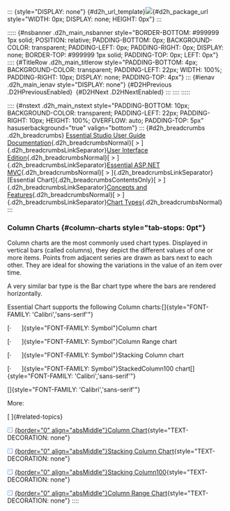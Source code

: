 ::: {style="DISPLAY: none"}
[](ms-xhelp:///?Id=d2h_url_template){#d2h_url_template}![](!package_url!){#d2h_package_url style="WIDTH: 0px; DISPLAY: none; HEIGHT: 0px"}
:::

::::: {#nsbanner .d2h_main_nsbanner style="BORDER-BOTTOM: #999999 1px solid; POSITION: relative; PADDING-BOTTOM: 0px; BACKGROUND-COLOR: transparent; PADDING-LEFT: 0px; PADDING-RIGHT: 0px; DISPLAY: none; BORDER-TOP: #999999 1px solid; PADDING-TOP: 0px; LEFT: 0px"}
:::: {#TitleRow .d2h_main_titlerow style="PADDING-BOTTOM: 4px; BACKGROUND-COLOR: transparent; PADDING-LEFT: 22px; WIDTH: 100%; PADDING-RIGHT: 10px; DISPLAY: none; PADDING-TOP: 4px"}
::: {#ienav .d2h_main_ienav style="DISPLAY: none"}
[](ms-xhelp:///?Id=a38c398d-a380-47db-9f3d-90b65f87c97a){#D2HPrevious .D2HPreviousEnabled}  [](ms-xhelp:///?Id=24c81d9e-8a33-4d6a-9647-e16486f395dd){#D2HNext .D2HNextEnabled}
:::
::::
:::::

:::: {#nstext .d2h_main_nstext style="PADDING-BOTTOM: 10px; BACKGROUND-COLOR: transparent; PADDING-LEFT: 22px; PADDING-RIGHT: 10px; HEIGHT: 100%; OVERFLOW: auto; PADDING-TOP: 5px" hasuserbackground="true" valign="bottom"}
::: {#d2h_breadcrumbs .d2h_breadcrumbs}
[Essential Studio User Guide Documentation](ms-xhelp:///?Id=12457748-09e3-4d74-a240-8e049cedf030){.d2h_breadcrumbsNormal}[ \> ]{.d2h_breadcrumbsLinkSeparator}[User Interface Edition](ms-xhelp:///?Id=c29296b7-531c-413b-a0ec-488ca1f7f669){.d2h_breadcrumbsNormal}[ \> ]{.d2h_breadcrumbsLinkSeparator}[Essential ASP.NET MVC](ms-xhelp:///?Id=4b14e7d1-65c4-4f67-b1aa-2c37709905a5){.d2h_breadcrumbsNormal}[ \> ]{.d2h_breadcrumbsLinkSeparator}[Essential Chart]{.d2h_breadcrumbsContentsOnly}[ \> ]{.d2h_breadcrumbsLinkSeparator}[Concepts and Features](ms-xhelp:///?Id=696f5666-8b81-4685-9bd9-12198f06f3ad){.d2h_breadcrumbsNormal}[ \> ]{.d2h_breadcrumbsLinkSeparator}[Chart Types](ms-xhelp:///?Id=b1c36bab-b337-4f30-b4a8-ef54242458c8){.d2h_breadcrumbsNormal}
:::

### Column Charts {#column-charts style="tab-stops: 0pt"}

Column charts are the most commonly used chart types. Displayed in vertical bars (called columns), they depict the different values of one or more items. Points from adjacent series are drawn as bars next to each other. They are ideal for showing the variations in the value of an item over time.

A very similar bar type is the Bar chart type where the bars are rendered horizontally.

Essential Chart supports the following Column charts:[]{style="FONT-FAMILY: 'Calibri','sans-serif'"}

[·      ]{style="FONT-FAMILY: Symbol"}Column chart

[·      ]{style="FONT-FAMILY: Symbol"}Column Range chart

[·      ]{style="FONT-FAMILY: Symbol"}Stacking Column chart

[·      ]{style="FONT-FAMILY: Symbol"}StackedColumn100 chart[]{style="FONT-FAMILY: 'Calibri','sans-serif'"}

[]{style="FONT-FAMILY: 'Calibri','sans-serif'"} 

More:

[ ]{#related-topics}

[![](button.gif){border="0" align="absMiddle"}Column Chart](ms-xhelp:///?Id=d0ad2ede-a6b2-41dd-89b3-08e926ad462c){style="TEXT-DECORATION: none"}

[![](button.gif){border="0" align="absMiddle"}Stacking Column Chart](ms-xhelp:///?Id=6fa7eea0-f994-4b2e-ab6a-bc9c5a160e68){style="TEXT-DECORATION: none"}

[![](button.gif){border="0" align="absMiddle"}Stacking Column100](ms-xhelp:///?Id=50e8e241-1fa8-4bd1-bca4-7bc6b5c9df53){style="TEXT-DECORATION: none"}

[![](button.gif){border="0" align="absMiddle"}Column Range Chart](ms-xhelp:///?Id=a3b22038-f90f-4cde-8283-7d6332c9ad7b){style="TEXT-DECORATION: none"}
::::
